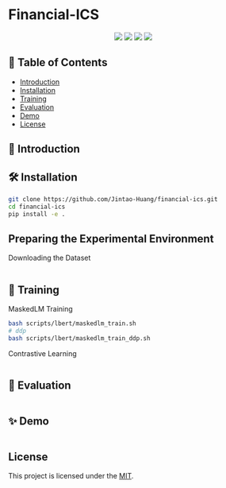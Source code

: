 # Financial-ICS

<p align="center">
<img src="https://img.shields.io/badge/python-%E2%89%A53.8-5be.svg">
<img src="https://img.shields.io/badge/pytorch-%E2%89%A51.12%20%7C%20%E2%89%A52.0-orange.svg">
<a href="https://github.com/Jintao-Huang/financial-ics/blob/main/LICENSE"><img src="https://img.shields.io/github/license/Jintao-Huang/financial-ics"></a>
<a href="https://github.com/Jintao-Huang/financial-ics/"><img src="https://img.shields.io/badge/financial--ics-Build from source-6FEBB9.svg"></a>
</p>

## 📖 Table of Contents
- [Introduction](#-introduction)
- [Installation](#-installation)
- [Training](#-training)
- [Evaluation](#-evaluation)
- [Demo](#-demo)
- [License](#license)


## 📝 Introduction


## 🛠️ Installation
```bash
git clone https://github.com/Jintao-Huang/financial-ics.git
cd financial-ics
pip install -e .
```

## Preparing the Experimental Environment

Downloading the Dataset

```

```

## 🚀 Training
MaskedLM Training

```bash
bash scripts/lbert/maskedlm_train.sh
# ddp
bash scripts/lbert/maskedlm_train_ddp.sh
```


Contrastive Learning

```bash

```

## 🎯 Evaluation

```bash

```

## ✨ Demo

```bash

```

## License

This project is licensed under the [MIT](https://github.com/Jintao-Huang/financial-ics/blob/master/LICENSE).

